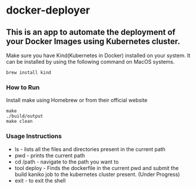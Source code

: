 # docker-deployer

## This is an app to automate the deployment of your Docker Images using Kubernetes cluster.

Make sure you have Kind(Kubernetes in Docker) installed on your system. It can be installed by using the following command on MacOS systems.

```
brew install kind
```

### How to Run 

Install make using Homebrew or from their official website
```
make 
./build/output
make clean
```

### Usage Instructions

- ls - lists all the files and directories present in the current path
- pwd - prints the current path
- cd /path - navigate to the path you want to
- tool deploy - Finds the dockerfile in the current pwd and submit the build kaniko job to the kubernetes cluster present. (Under Progress)
- exit - to exit the shell
